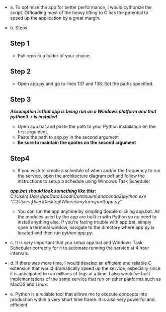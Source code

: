 * a. To optimize the app for better performance, I would cythonize the script. Offloading most of the heavy lifting to C has the potential to speed up the application by a great margin.
* b. Steps
   ## Step 1
   - Pull repo to a folder of your choice.

   ## Step 2
   - Open app.py and go to lines 137 and 138. Set the paths specified.

   ## Step 3
   ***Assumption is that app is being run on a Windows platform and that python3.+ is installed***
   - Open app.bat and paste the path to your Python installation on the first argument.
   - Paste the path to app.py in the second argument
   - **Be sure to maintain the quotes on the second argument**

   ## Step4
   - If you wish to create a schedule of when and/or the frequency to run the service, open the architecture diagram pdf and follow the instructions to setup a schedule using Windows Task Scheduler

    ***app.bat should look something like this:***
    *C:\Users\User\AppData\Local\Continuum\anaconda3\python.exe "C:\Users\User\Desktop\Whereismytransport\app.py"*

   - You can run the app anytime by simpling double clicking app.bat. All the modules used by the app are built in with Python so no need to install anything else. If you're facing trouble with app.bat, simply open a terminal window, navigate to the directory where app.py is located and then run *python app.py*.
* c. It is very important that you setup app.bat and Windows Task Scheduler correctly for it to automate running the service at 4 hour intervals.
* d. If there was more time, I would develop an efficient and reliable C extension that would dramatically speed up the service, especially since it is anticipated to run millions of logs at a time. I also would've built implementations of the same service that run on other platforms such as MacOS and Linux.
* e. Python is a reliable tool that allows me to execute concepts into production within  a very short time frame. It is also very powerful and efficient.
